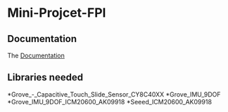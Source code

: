 # Mini-Projcet-FPI




## Documentation
The
[Documentation](https://dangelthemangel.github.io/Mini-Project-FPI/doxygen/html/index.html)




## Libraries needed

*Grove_-_Capacitive_Touch_Slide_Sensor_CY8C40XX
*Grove_IMU_9DOF
*Grove_IMU_9DOF_ICM20600_AK09918
*Seeed_ICM20600_AK09918
